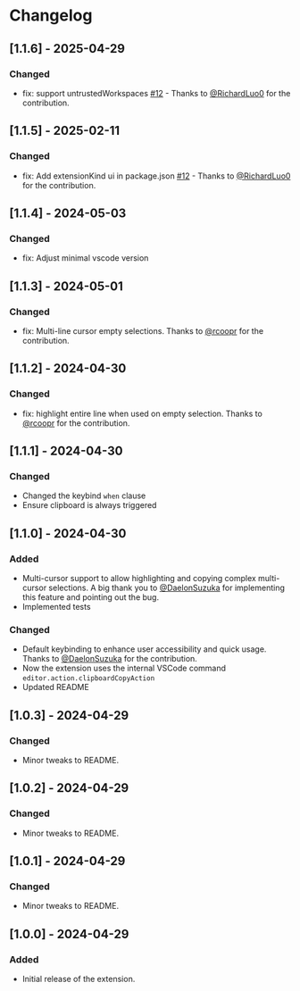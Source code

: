 # Changelog

## [1.1.6] - 2025-04-29

### Changed

- fix: support untrustedWorkspaces [#12](https://github.com/mguellsegarra/highlight-on-copy/issues/13) - Thanks to [@RichardLuo0](https://github.com/RichardLuo0) for the contribution.

## [1.1.5] - 2025-02-11

### Changed

- fix: Add extensionKind ui in package.json [#12](https://github.com/mguellsegarra/highlight-on-copy/issues/12) - Thanks to [@RichardLuo0](https://github.com/RichardLuo0) for the contribution.

## [1.1.4] - 2024-05-03

### Changed

- fix: Adjust minimal vscode version

## [1.1.3] - 2024-05-01

### Changed

- fix: Multi-line cursor empty selections. Thanks to [@rcoopr](https://github.com/rcoopr) for the contribution.

## [1.1.2] - 2024-04-30

### Changed

- fix: highlight entire line when used on empty selection. Thanks to [@rcoopr](https://github.com/rcoopr) for the contribution.

## [1.1.1] - 2024-04-30

### Changed

- Changed the keybind `when` clause
- Ensure clipboard is always triggered

## [1.1.0] - 2024-04-30

### Added

- Multi-cursor support to allow highlighting and copying complex multi-cursor selections. A big thank you to [@DaelonSuzuka](https://github.com/DaelonSuzuka) for implementing this feature and pointing out the bug.
- Implemented tests

### Changed

- Default keybinding to enhance user accessibility and quick usage. Thanks to [@DaelonSuzuka](https://github.com/DaelonSuzuka) for the contribution.
- Now the extension uses the internal VSCode command `editor.action.clipboardCopyAction`
- Updated README

## [1.0.3] - 2024-04-29

### Changed

- Minor tweaks to README.

## [1.0.2] - 2024-04-29

### Changed

- Minor tweaks to README.

## [1.0.1] - 2024-04-29

### Changed

- Minor tweaks to README.

## [1.0.0] - 2024-04-29

### Added

- Initial release of the extension.
